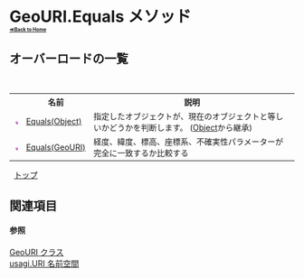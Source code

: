 # GeoURI.Equals メソッド <div style="font-size:30%"><a href="https://github.com/usagi/usagi.cs/blob/master/docs/Home.md">≪Back to Home</a></div> 


## オーバーロードの一覧
&nbsp;<table><tr><th></th><th>名前</th><th>説明</th></tr><tr><td>![Public メソッド](media/pubmethod.gif "Public メソッド")</td><td><a href="http://msdn2.microsoft.com/ja-jp/library/bsc2ak47" target="_blank">Equals(Object)</a></td><td>
指定したオブジェクトが、現在のオブジェクトと等しいかどうかを判断します。
 (<a href="http://msdn2.microsoft.com/ja-jp/library/e5kfa45b" target="_blank">Object</a>から継承)</td></tr><tr><td>![Public メソッド](media/pubmethod.gif "Public メソッド")</td><td><a href="M_usagi_URI_GeoURI_Equals.md">Equals(GeoURI)</a></td><td>
経度、緯度、標高、座標系、不確実性パラメーターが完全に一致するか比較する</td></tr></table>&nbsp;
<a href="#geouri.equals-メソッド">トップ</a>

## 関連項目


#### 参照
<a href="T_usagi_URI_GeoURI.md">GeoURI クラス</a><br /><a href="N_usagi_URI.md">usagi.URI 名前空間</a><br />